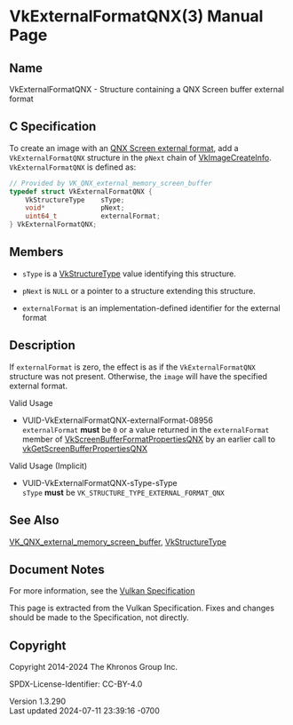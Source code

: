 # VkExternalFormatQNX(3) Manual Page

## Name

VkExternalFormatQNX - Structure containing a QNX Screen buffer external
format



## <a href="#_c_specification" class="anchor"></a>C Specification

To create an image with an <a
href="https://registry.khronos.org/vulkan/specs/1.3-extensions/html/vkspec.html#memory-external-screen-buffer-external-formats"
target="_blank" rel="noopener">QNX Screen external format</a>, add a
`VkExternalFormatQNX` structure in the `pNext` chain of
[VkImageCreateInfo](https://registry.khronos.org/vulkan/specs/1.3-extensions/man/html/VkImageCreateInfo.html). `VkExternalFormatQNX` is
defined as:

``` c
// Provided by VK_QNX_external_memory_screen_buffer
typedef struct VkExternalFormatQNX {
    VkStructureType    sType;
    void*              pNext;
    uint64_t           externalFormat;
} VkExternalFormatQNX;
```

## <a href="#_members" class="anchor"></a>Members

- `sType` is a [VkStructureType](https://registry.khronos.org/vulkan/specs/1.3-extensions/man/html/VkStructureType.html) value identifying
  this structure.

- `pNext` is `NULL` or a pointer to a structure extending this
  structure.

- `externalFormat` is an implementation-defined identifier for the
  external format

## <a href="#_description" class="anchor"></a>Description

If `externalFormat` is zero, the effect is as if the
`VkExternalFormatQNX` structure was not present. Otherwise, the `image`
will have the specified external format.

Valid Usage

- <a href="#VUID-VkExternalFormatQNX-externalFormat-08956"
  id="VUID-VkExternalFormatQNX-externalFormat-08956"></a>
  VUID-VkExternalFormatQNX-externalFormat-08956  
  `externalFormat` **must** be `0` or a value returned in the
  `externalFormat` member of
  [VkScreenBufferFormatPropertiesQNX](https://registry.khronos.org/vulkan/specs/1.3-extensions/man/html/VkScreenBufferFormatPropertiesQNX.html)
  by an earlier call to
  [vkGetScreenBufferPropertiesQNX](https://registry.khronos.org/vulkan/specs/1.3-extensions/man/html/vkGetScreenBufferPropertiesQNX.html)

Valid Usage (Implicit)

- <a href="#VUID-VkExternalFormatQNX-sType-sType"
  id="VUID-VkExternalFormatQNX-sType-sType"></a>
  VUID-VkExternalFormatQNX-sType-sType  
  `sType` **must** be `VK_STRUCTURE_TYPE_EXTERNAL_FORMAT_QNX`

## <a href="#_see_also" class="anchor"></a>See Also

[VK_QNX_external_memory_screen_buffer](https://registry.khronos.org/vulkan/specs/1.3-extensions/man/html/VK_QNX_external_memory_screen_buffer.html),
[VkStructureType](https://registry.khronos.org/vulkan/specs/1.3-extensions/man/html/VkStructureType.html)

## <a href="#_document_notes" class="anchor"></a>Document Notes

For more information, see the <a
href="https://registry.khronos.org/vulkan/specs/1.3-extensions/html/vkspec.html#VkExternalFormatQNX"
target="_blank" rel="noopener">Vulkan Specification</a>

This page is extracted from the Vulkan Specification. Fixes and changes
should be made to the Specification, not directly.

## <a href="#_copyright" class="anchor"></a>Copyright

Copyright 2014-2024 The Khronos Group Inc.

SPDX-License-Identifier: CC-BY-4.0

Version 1.3.290  
Last updated 2024-07-11 23:39:16 -0700
